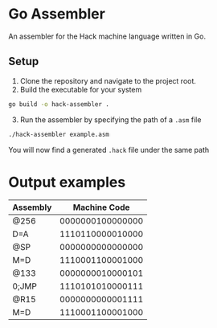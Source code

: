 # Go Assembler

An assembler for the Hack machine language written in Go.

## Setup
1. Clone the repository and navigate to the project root.
2. Build the executable for your system
```sh
go build -o hack-assembler .
```
3. Run the assembler by specifying the path of a ``.asm`` file
```sh
./hack-assembler example.asm
```


You will now find a generated ``.hack`` file under the same path


# Output examples

| Assembly   | Machine Code         |
|------------|---------------------|
| @256       | 0000000100000000    |
| D=A        | 1110110000010000    |
| @SP        | 0000000000000000    |
| M=D        | 1110001100001000    |
| @133       | 0000000010000101    |
| 0;JMP      | 1110101010000111    |
| @R15       | 0000000000001111    |
| M=D        | 1110001100001000    |

